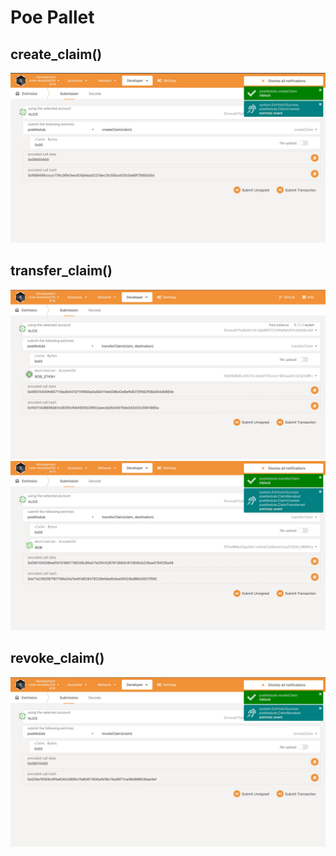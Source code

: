 # Poe Pallet

## create_claim()
![img](./img/create_claim_success.png)

## transfer_claim()
![img](./img/transfer_claim_prepare.png)
![img](./img/transfer_claim_success.png)

## revoke_claim()
![img](./img/revoke_claim_success.png)

